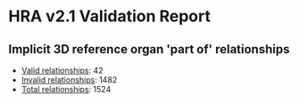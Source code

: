 
# HRA v2.1 Validation Report

## Implicit 3D reference organ 'part of' relationships

- [Valid relationships](valid-ref-organ-relations.csv): 42
- [Invalid relationships](invalid-ref-organ-relations.csv): 1482
- [Total relationships](ref-organ-relations.csv): 1524
